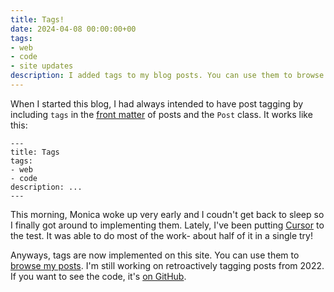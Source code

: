 ```yaml
---
title: Tags!
date: 2024-04-08 00:00:00+00
tags: 
- web
- code
- site updates
description: I added tags to my blog posts. You can use them to browse my posts now.
---
```

When I started this blog, I had always intended to have post tagging by including `tags` in the [front matter](https://indieweb.org/frontmatter) of posts and the `Post` class. It works like this:

```
---
title: Tags
tags: 
- web
- code
description: ...
---
```

This morning, Monica woke up very early and I coudn't get back to sleep so I finally got around to implementing them. Lately, I've been putting [Cursor](https://www.cursor.sh/) to the test. It was able to do most of the work- about half of it in a single try!

Anyways, tags are now implemented on this site. You can use them to [browse my posts](/blog/). I'm still working on retroactively tagging posts from 2022. If you want to see the code, it's [on GitHub](https://github.com/davidhariri/site/pull/31/files).


